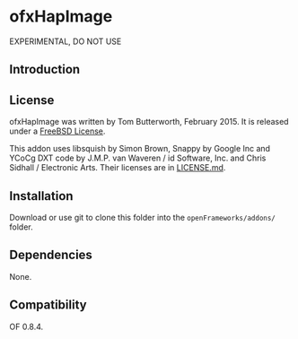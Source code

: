 ofxHapImage
===========

EXPERIMENTAL, DO NOT USE

Introduction
------------


License
-------
ofxHapImage was written by Tom Butterworth, February 2015. It is released under a [FreeBSD License](LICENSE.md).

This addon uses libsquish by Simon Brown, Snappy by Google Inc and YCoCg DXT code by J.M.P. van Waveren / id Software, Inc. and Chris Sidhall / Electronic Arts. Their licenses are in [LICENSE.md](LICENSE.md).

Installation
------------
Download or use git to clone this folder into the `openFrameworks/addons/` folder.

Dependencies
------------
None.

Compatibility
------------
OF 0.8.4.
